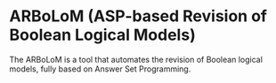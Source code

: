# ARBoLoM (**A**SP-based **R**evision of **B**oolean **L**ogical **M**odels)
The ARBoLoM is a tool that automates the revision of Boolean logical models, fully based on Answer Set Programming. 
